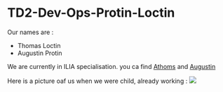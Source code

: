 # TD2-Dev-Ops-Protin-Loctin

Our names are :
- Thomas Loctin
- Augustin Protin

We are currently in ILIA specialisation.
you ca find [Athoms](https://github.com/Athoms71) and [Augustin](https://github.com/augustinprotin)

Here is a picture oaf us when we were child, already working :
![](https://images.radio-canada.ca/v1/ici-premiere/16x9/sciences-ecole-primaire.jpg)
